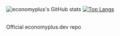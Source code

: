 
  <br><br>
 ![economyplus's GitHub stats](https://github-readme-stats.vercel.app/api?username=economyplusdev&hide=contribs,prs&theme=tokyonight)
[![Top Langs](https://github-readme-stats.vercel.app/api/top-langs/?username=economyplusdev&layout=compact)](https://github.com/economyplusdev/github-readme-stats&theme=tokyonight)
  <br><br>
  
Official economyplus.dev repo
